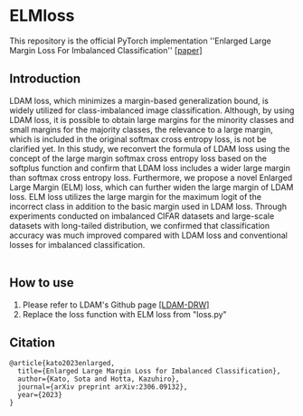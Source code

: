 # ELMloss
This repository is the official PyTorch implementation ''Enlarged Large Margin Loss For Imbalanced Classification'' [[paper]](https://arxiv.org/abs/2306.09132) 

## Introduction
LDAM loss, which minimizes a margin-based generalization bound, is widely utilized for class-imbalanced image classification. Although, by using LDAM loss, it is possible to obtain large margins for the minority classes and small margins for the majority classes, the relevance to a large margin, which is included in the original softmax cross entropy loss, is not be clarified yet. In this study, we reconvert the formula of LDAM loss using the concept of the large margin softmax cross entropy loss based on the softplus function and confirm that LDAM loss includes a wider large margin than softmax cross entropy loss. Furthermore, we propose a novel Enlarged Large Margin (ELM) loss, which can further widen the large margin of LDAM loss. ELM loss utilizes the large margin for the maximum logit of the incorrect class in addition to the basic margin used in LDAM loss. Through experiments conducted on imbalanced CIFAR datasets and large-scale datasets with long-tailed distribution, we confirmed that classification accuracy was much improved compared with LDAM loss and conventional losses for imbalanced classification.
<br />
<br />

## How to use
1. Please refer to LDAM's Github page [[LDAM-DRW]](https://github.com/kaidic/LDAM-DRW)
2. Replace the loss function with ELM loss from "loss.py"

## Citation
```
@article{kato2023enlarged,
  title={Enlarged Large Margin Loss for Imbalanced Classification},
  author={Kato, Sota and Hotta, Kazuhiro},
  journal={arXiv preprint arXiv:2306.09132},
  year={2023}
}
